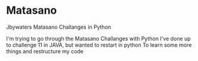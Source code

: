 # Matasano
Jbywaters Matasano Challanges in Python

I'm trying to go through the Matasano Challanges with Python
I've done up to challenge 11 in JAVA, but wanted to restart in python
To learn some more things and restructure my code
